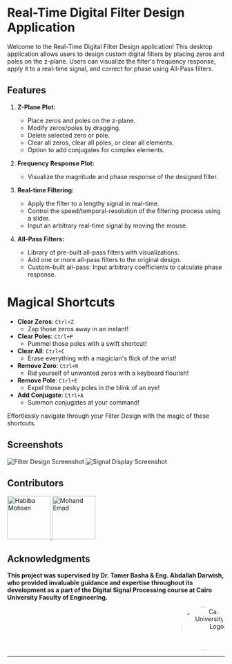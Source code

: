 # Real-Time Digital Filter Design Application

Welcome to the Real-Time Digital Filter Design application! This desktop application allows users to design custom digital filters by placing zeros and poles on the z-plane.
Users can visualize the filter's frequency response, apply it to a real-time signal, and correct for phase using All-Pass filters.

## Features

1. **Z-Plane Plot:**
   - Place zeros and poles on the z-plane.
   - Modify zeros/poles by dragging.
   - Delete selected zero or pole.
   - Clear all zeros, clear all poles, or clear all elements.
   - Option to add conjugates for complex elements.

2. **Frequency Response Plot:**
   - Visualize the magnitude and phase response of the designed filter.

3. **Real-time Filtering:**
   - Apply the filter to a lengthy signal in real-time.
   - Control the speed/temporal-resolution of the filtering process using a slider.
   - Input an arbitrary real-time signal by moving the mouse.

4. **All-Pass Filters:**
   - Library of pre-built all-pass filters with visualizations.
   - Add one or more all-pass filters to the original design.
   - Custom-built all-pass: Input arbitrary coefficients to calculate phase response.
# Magical Shortcuts 
- **Clear Zeros**: `Ctrl+Z`
  - Zap those zeros away in an instant!
- **Clear Poles**: `Ctrl+P`
  - Pummel those poles with a swift shortcut!
- **Clear All**: `Ctrl+C`
  - Erase everything with a magician's flick of the wrist!
- **Remove Zero**: `Ctrl+R`
  - Rid yourself of unwanted zeros with a keyboard flourish!
- **Remove Pole**: `Ctrl+E`
  - Expel those pesky poles in the blink of an eye!
- **Add Conjugate**: `Ctrl+A`
  - Summon conjugates at your command!

Effortlessly navigate through your Filter Design with the magic of these shortcuts.

## Screenshots
![Filter Design Screenshot](https://github.com/Habiba-Mohsen/Realtime-Digital-Filter/blob/main/assets/Task6-1.png)
![Signal Display Screenshot](https://github.com/Habiba-Mohsen/Realtime-Digital-Filter/blob/main/assets/task6-2.png)

## Contributors
 <a href="https://github.com/Habiba-Mohsen">
    <img src="https://github.com/Habiba-Mohsen.png" width="100px" alt="Habiba Mohsen">
  </a>
  <a href="https://github.com/mohandemadx">
    <img src="https://github.com/mohandemadx.png" width="100px" alt="Mohand Emad">
  </a>

## Acknowledgments

**This project was supervised by Dr. Tamer Basha & Eng. Abdallah Darwish, who provided invaluable guidance and expertise throughout its development as a part of the Digital Signal Processing course at Cairo University Faculty of Engineering.**

<div style="text-align: right">
    <img src="https://imgur.com/Wk4nR0m.png" alt="Cairo University Logo" width="100" style="border-radius: 50%;"/>
</div>

---
